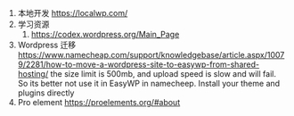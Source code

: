 1. 本地开发
   https://localwp.com/
2. 学习资源
   1. https://codex.wordpress.org/Main_Page
3. Wordpress 迁移
   https://www.namecheap.com/support/knowledgebase/article.aspx/10079/2281/how-to-move-a-wordpress-site-to-easywp-from-shared-hosting/
   the size limit is 500mb, and upload speed is slow and will fail. 
   So its better not use it in EasyWP in namecheep. Install your theme and plugins directly
4. Pro element
   https://proelements.org/#about

   